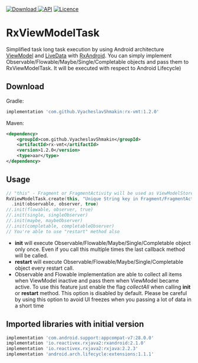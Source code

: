 [ ![Download](https://api.bintray.com/packages/vshmakin/maven/rx-vmt/images/download.svg) ](https://bintray.com/vshmakin/maven/rx-vmt/_latestVersion)
[![API](https://img.shields.io/badge/API-16%2B-brightgreen.svg?style=flat)](https://android-arsenal.com/api?level=16)
[![Licence](https://img.shields.io/badge/Licence-Apache2-blue.svg)](http://www.apache.org/licenses/LICENSE-2.0)

# RxViewModelTask
Simplified task long task execution by using Android architecture [ViewModel](https://developer.android.com/reference/android/arch/lifecycle/ViewModel) and [LiveData](https://developer.android.com/topic/libraries/architecture/livedata) with [RxAndroid](https://github.com/ReactiveX/RxAndroid).
You can simply implement Observable/Flowable/Maybe/Single/Completable objects and pass them to RxViewModelTask. It will be executed with respect to Android Lifecycle)

Download
--------

Gradle:

```groovy
implementation 'com.github.VyacheslavShmakin:rx-vmt:1.2.0'
```

Maven:

```xml
<dependency>
    <groupId>com.github.VyacheslavShmakin</groupId>
    <artifactId>rx-vmt</artifactId>
    <version>1.2.0</version>
    <type>aar</type>
</dependency>
```
Usage
-----
``` kotlin
// "this" - Fragment or FragmentActivity will be used as ViewModelStoreOwner and LifeCycleOwner
RxViewModelTask.create(this, "Unique String key in Fragment/FragmentActivity")
  .init(observable, observer, true)
//.init(flowable, observer, true)
//.init(single, singleObserver)
//.init(maybe, maybeObserver)
//.init(completable, completableObserver)
// You're able to use "restart" method also
```
- **init** will execute Observable/Flowable/Maybe/Single/Completable object only once.
Even if you call this multiple times the last callback method will be called.
- **restart** will execute Observable/Flowable/Maybe/Single/Completable object every restart call.
- Observable and Flowable implementation are able to collect all items when ViewModel inactive and pass them when ViewModel became active.
To use this feature just enable the flag *collectAll* when calling **init** or **restart** method. This option is disabled by default.
Please be careful by using this option to avoid UI freezes when you passing a lot of data in a short time

Imported libraries with initial version
--------
```groovy
implementation 'com.android.support:appcompat-v7:28.0.0'
implementation 'io.reactivex.rxjava2:rxandroid:2.1.0'
implementation 'io.reactivex.rxjava2:rxjava:2.2.3'
implementation 'android.arch.lifecycle:extensions:1.1.1'
```
